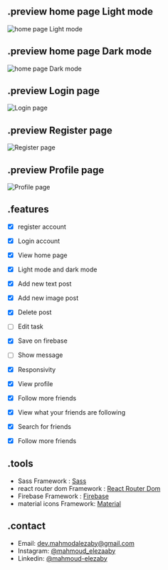## .preview home page Light mode
![home page Light mode](https://firebasestorage.googleapis.com/v0/b/socialapp-c44c3.appspot.com/o/socialapp%2Flight%20mode.png?alt=media&token=295f3abb-4fde-4313-8cf8-35658a951e8c)

## .preview home page Dark mode
![home page Dark mode](https://firebasestorage.googleapis.com/v0/b/socialapp-c44c3.appspot.com/o/socialapp%2FDark%20mode.png?alt=media&token=9b5f45a4-faf1-44c4-9bca-9485dbbdbb3d)

## .preview Login page
![Login page](https://firebasestorage.googleapis.com/v0/b/socialapp-c44c3.appspot.com/o/socialapp%2Flogin.png?alt=media&token=c6ad92b8-74be-4b1c-8a72-f7c2d0ad3e28)


## .preview Register page
![Register page](https://firebasestorage.googleapis.com/v0/b/socialapp-c44c3.appspot.com/o/socialapp%2Fregister.png?alt=media&token=69e4c22e-5a21-4d96-8907-321d1f558fcb)


## .preview Profile page
![Profile page](https://firebasestorage.googleapis.com/v0/b/socialapp-c44c3.appspot.com/o/socialapp%2Fprofile.png?alt=media&token=cf46c330-8d98-42b2-a07e-f722411447bc)


## .features
- [x] register account
- [x] Login account
- [x] View home page
- [x] Light mode and dark mode
- [x] Add new text post
- [x] Add new image post
- [x] Delete post
- [ ] Edit task
- [x] Save on firebase
- [ ] Show message
- [x] Responsivity
- [x] View profile
- [x] Follow more friends
- [x] View what your friends are following
- [x] Search for friends
- [x] Follow more friends


## .tools
- Sass Framework : [Sass](https://sass-lang.com/)
- react router dom Framework : [React Router Dom](https://reactrouter.com/en/main)
- Firebase Framework : [Firebase](https://firebase.google.com/)
- material icons Framework: [Material](https://mui.com/material-ui/material-icons/)




## .contact
- Email: [dev.mahmodalezaby@gmail.com](mailto:dev.mahmodalezaby@gmail.com)
- Instagram: [@mahmoud_elezaaby](https://instagram.com/mahmoud_elezaaby)
- Linkedin: [@mahmoud-elezaby](https://www.linkedin.com/in/mahmoud-elezaby/)

